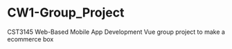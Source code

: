 # CW1-Group_Project
CST3145 Web-Based Mobile App Development
Vue group project to make a ecommerce box
